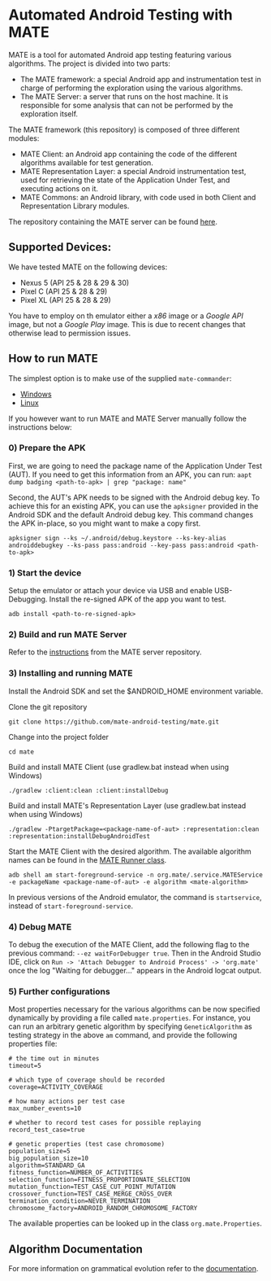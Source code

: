 # Automated Android Testing with MATE
MATE is a tool for automated Android app testing featuring various algorithms. 
The project is divided into two parts:

- The MATE framework: a special Android app and instrumentation test in charge of performing the exploration using the various algorithms.
- The MATE Server: a server that runs on the host machine. It is responsible for some analysis that can not be performed by the exploration itself.

The MATE framework (this repository) is composed of three different modules:

- MATE Client: an Android app containing the code of the different algorithms available for test generation.
- MATE Representation Layer: a special Android instrumentation test, used for retrieving the state of the Application Under Test, and executing actions on it.
- MATE Commons: an Android library, with code used in both Client and Representation Library modules.

The repository containing the MATE server can be found
[here](https://github.com/mate-android-testing/mate-server).

## Supported Devices:

We have tested MATE on the following devices:

* Nexus 5 (API 25 & 28 & 29 & 30)
* Pixel C (API 25 & 28 & 29)
* Pixel XL (API 25 & 28 & 29)

You have to employ on th emulator either a *x86* image or a *Google API* image, but not a
*Google Play* image. This is due to recent changes that otherwise lead to permission issues.

## How to run MATE

The simplest option is to make use of the supplied `mate-commander`:
* [Windows](https://github.com/mate-android-testing/mate-commander/tree/mate-commander-windows) 
* [Linux](https://github.com/mate-android-testing/mate-commander) 

If you however want to run MATE and MATE Server manually follow the instructions below:

### 0) Prepare the APK

First, we are going to need the package name of the Application Under Test (AUT).
If you need to get this information from an APK, you can run: `aapt dump badging <path-to-apk> | grep "package: name"`

Second, the AUT's APK needs to be signed with the Android debug key.
To achieve this for an existing APK, you can use the `apksigner` provided in the Android SDK and the default Android debug key.
This command changes the APK in-place, so you might want to make a copy first.
```
apksigner sign --ks ~/.android/debug.keystore --ks-key-alias androiddebugkey --ks-pass pass:android --key-pass pass:android <path-to-apk>
```

### 1) Start the device
Setup the emulator or attach your device via USB and enable USB-Debugging.
Install the re-signed APK of the app you want to test.
```
adb install <path-to-re-signed-apk>
```

### 2) Build and run MATE Server
Refer to the [instructions](https://github.com/mate-android-testing/mate-server/blob/master/README.md)
from the MATE server repository.

### 3) Installing and running MATE
Install the Android SDK and set the $ANDROID_HOME environment variable.

Clone the git repository
```
git clone https://github.com/mate-android-testing/mate.git
```

Change into the project folder
```
cd mate
```

Build and install MATE Client (use gradlew.bat instead when using Windows)
```
./gradlew :client:clean :client:installDebug
```

Build and install MATE's Representation Layer (use gradlew.bat instead when using Windows)
```
./gradlew -PtargetPackage=<package-name-of-aut> :representation:clean :representation:installDebugAndroidTest
```

Start the MATE Client with the desired algorithm.
The available algorithm names can be found in the [MATE Runner class](client/src/main/java/org/mate/service/MATERunner.java).
```
adb shell am start-foreground-service -n org.mate/.service.MATEService -e packageName <package-name-of-aut> -e algorithm <mate-algorithm>
```

In previous versions of the Android emulator, the command is `startservice`, instead of `start-foreground-service`.

### 4) Debug MATE

To debug the execution of the MATE Client, add the following flag to the previous command: `--ez waitForDebugger true`.
Then in the Android Studio IDE, click on `Run -> 'Attach Debugger to Android Process' -> 'org.mate'` once the log "Waiting for debugger..." appears in the Android logcat output.

### 5) Further configurations

Most properties necessary for the various algorithms can be now specified dynamically by providing a file called `mate.properties`.
For instance, you can run an arbitrary genetic algorithm by
specifying `GeneticAlgorithm`
as testing strategy in the above `am` command, and provide the following properties file:

```
# the time out in minutes
timeout=5

# which type of coverage should be recorded
coverage=ACTIVITY_COVERAGE

# how many actions per test case
max_number_events=10

# whether to record test cases for possible replaying
record_test_case=true

# genetic properties (test case chromosome)
population_size=5
big_population_size=10
algorithm=STANDARD_GA
fitness_function=NUMBER_OF_ACTIVITIES
selection_function=FITNESS_PROPORTIONATE_SELECTION
mutation_function=TEST_CASE_CUT_POINT_MUTATION
crossover_function=TEST_CASE_MERGE_CROSS_OVER
termination_condition=NEVER_TERMINATION
chromosome_factory=ANDROID_RANDOM_CHROMOSOME_FACTORY
```
The available properties can be looked up in the class
`org.mate.Properties`.

## Algorithm Documentation
For more information on grammatical evolution refer to the [documentation](doc/GrammaticalEvolution.md).
